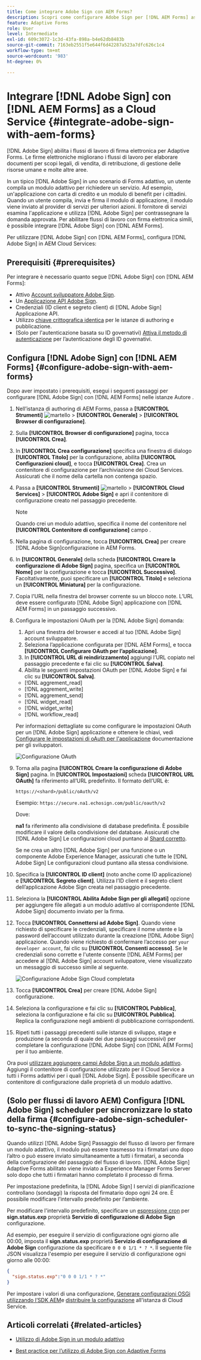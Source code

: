 ```yaml
---
title: Come integrare Adobe Sign con AEM Forms?
description: Scopri come configurare Adobe Sign per [!DNL AEM Forms] as a Cloud Service?
feature: Adaptive Forms
role: User
level: Intermediate
exl-id: 609c3072-1c3d-43fa-898a-b4e62db8483b
source-git-commit: 7163eb2551f5e644f6d42287a523a7dfc626c1c4
workflow-type: tm+mt
source-wordcount: '983'
ht-degree: 0%

---
```


# Integrare [!DNL Adobe Sign] con [!DNL AEM Forms] as a Cloud Service  {#integrate-adobe-sign-with-aem-forms}

[!DNL Adobe Sign] abilita i flussi di lavoro di firma elettronica per Adaptive Forms. Le firme elettroniche migliorano i flussi di lavoro per elaborare documenti per scopi legali, di vendita, di retribuzione, di gestione delle risorse umane e molte altre aree.

In un tipico [!DNL Adobe Sign] in uno scenario di Forms adattivo, un utente compila un modulo adattivo per richiedere un servizio. Ad esempio, un&#39;applicazione con carta di credito e un modulo di benefit per i cittadini. Quando un utente compila, invia e firma il modulo di applicazione, il modulo viene inviato al provider di servizi per ulteriori azioni. Il fornitore di servizi esamina l&#39;applicazione e utilizza [!DNL Adobe Sign] per contrassegnare la domanda approvata. Per abilitare flussi di lavoro con firma elettronica simili, è possibile integrare [!DNL Adobe Sign] con [!DNL AEM Forms].

Per utilizzare [!DNL Adobe Sign] con [!DNL AEM Forms], configura [!DNL Adobe Sign] in AEM Cloud Services:

## Prerequisiti {#prerequisites}

Per integrare è necessario quanto segue [!DNL Adobe Sign] con [!DNL AEM Forms]:

* Attivo [Account sviluppatore Adobe Sign](https://acrobat.adobe.com/us/en/sign/developer-form.html).
* Un [Applicazione API Adobe Sign](https://www.adobe.io/apis/documentcloud/sign/docs.html#!adobedocs/adobe-sign/master/gstarted/create_app.md).
* Credenziali (ID client e segreto client) di [!DNL Adobe Sign] Applicazione API.
* Utilizzo [chiave crittografica identica](https://experienceleague.adobe.com/docs/experience-manager-65/administering/security/security-checklist.html?lang=en#make-sure-you-properly-replicate-encryption-keys-when-needed) per le istanze di authoring e pubblicazione.
* (Solo per l&#39;autenticazione basata su ID governativi) [Attiva il metodo di autenticazione](https://helpx.adobe.com/sign/using/adobesign-authentication-government-id.html#AuditReport) per l’autenticazione degli ID governativi.

## Configura [!DNL Adobe Sign] con [!DNL AEM Forms] {#configure-adobe-sign-with-aem-forms}

Dopo aver impostato i prerequisiti, esegui i seguenti passaggi per configurare [!DNL Adobe Sign] con [!DNL AEM Forms] nelle istanze Autore .

1. Nell’istanza di authoring di AEM Forms, passa a **[!UICONTROL Strumenti]** ![martello](assets/hammer.png) > **[!UICONTROL Generale]** > **[!UICONTROL Browser di configurazione]**.
1. Sulla **[!UICONTROL Browser di configurazione]** pagina, tocca **[!UICONTROL Crea]**.
1. In **[!UICONTROL Crea configurazione]** specifica una finestra di dialogo **[!UICONTROL Titolo]** per la configurazione, abilita **[!UICONTROL Configurazioni cloud]**, e tocca **[!UICONTROL Crea]**. Crea un contenitore di configurazione per l’archiviazione dei Cloud Services. Assicurati che il nome della cartella non contenga spazio.
1. Passa a **[!UICONTROL Strumenti]** ![martello](assets/hammer.png) > **[!UICONTROL Cloud Services]** > **[!UICONTROL Adobe Sign]** e apri il contenitore di configurazione creato nel passaggio precedente.

   >[!NOTE]
   >
   >Quando crei un modulo adattivo, specifica il nome del contenitore nel **[!UICONTROL Contenitore di configurazione]** campo .

1. Nella pagina di configurazione, tocca **[!UICONTROL Crea]** per creare [!DNL Adobe Sign]configurazione in AEM Forms.
1. In **[!UICONTROL Generale]** della scheda **[!UICONTROL Creare la configurazione di Adobe Sign]** pagina, specifica un **[!UICONTROL Nome]** per la configurazione e tocca **[!UICONTROL Successivo]**. Facoltativamente, puoi specificare un **[!UICONTROL Titolo]** e seleziona un **[!UICONTROL Miniatura]** per la configurazione.

1. Copia l&#39;URL nella finestra del browser corrente su un blocco note. L’URL deve essere configurato [!DNL Adobe Sign] applicazione con [!DNL AEM Forms] in un passaggio successivo.

1. Configura le impostazioni OAuth per la [!DNL Adobe Sign] domanda:

   1. Apri una finestra del browser e accedi al tuo [!DNL Adobe Sign] account sviluppatore.
   1. Seleziona l’applicazione configurata per [!DNL AEM Forms], e tocca **[!UICONTROL Configurare OAuth per l’applicazione]**.
   1. In **[!UICONTROL URL di reindirizzamento]** aggiungi l’URL copiato nel passaggio precedente e fai clic su **[!UICONTROL Salva]**.
   1. Abilita le seguenti impostazioni OAuth per [!DNL Adobe Sign] e fai clic su **[!UICONTROL Salva]**.
   * [!DNL aggrement_read]
   * [!DNL aggrement_write]
   * [!DNL aggrement_send]
   * [!DNL widget_read]
   * [!DNL widget_write]
   * [!DNL workflow_read]

   Per informazioni dettagliate su come configurare le impostazioni OAuth per un [!DNL Adobe Sign] applicazione e ottenere le chiavi, vedi [Configurare le impostazioni di oAuth per l&#39;applicazione](https://www.adobe.io/apis/documentcloud/sign/docs.html#!adobedocs/adobe-sign/master/gstarted/configure_oauth.md) documentazione per gli sviluppatori.

   ![Configurazione OAuth](assets/oauthconfig_new.png)

1. Torna alla pagina **[!UICONTROL Creare la configurazione di Adobe Sign]** pagina. In **[!UICONTROL Impostazioni]** scheda **[!UICONTROL URL OAuth]** fa riferimento all’URL predefinito. Il formato dell’URL è:

   `https://<shard>/public/oAuth/v2`

   Esempio:
   `https://secure.na1.echosign.com/public/oauth/v2`

   Dove:

   **na1** fa riferimento alla condivisione di database predefinita. È possibile modificare il valore della condivisione del database. Assicurati che [!DNL Adobe Sign] Le configurazioni cloud puntano al [Shard corretto](https://helpx.adobe.com/sign/using/identify-account-shard.html).

   Se ne crea un altro [!DNL Adobe Sign] per una funzione o un componente Adobe Experience Manager, assicurati che tutte le [!DNL Adobe Sign] Le configurazioni cloud puntano alla stessa condivisione.

1. Specifica la **[!UICONTROL ID client]** (noto anche come ID applicazione) e **[!UICONTROL Segreto client]**. Utilizza l’ID client e il segreto client dell’applicazione Adobe Sign creata nel passaggio precedente.

1. Seleziona la **[!UICONTROL Abilita Adobe Sign per gli allegati]** opzione per aggiungere file allegati a un modulo adattivo al corrispondente [!DNL Adobe Sign] documento inviato per la firma.

1. Tocca **[!UICONTROL Connettersi ad Adobe Sign]**. Quando viene richiesto di specificare le credenziali, specificare il nome utente e la password dell’account utilizzato durante la creazione [!DNL Adobe Sign] applicazione. Quando viene richiesto di confermare l’accesso per `your developer account`, fai clic su **[!UICONTROL Consenti accesso]**. Se le credenziali sono corrette e l&#39;utente consente [!DNL AEM Forms] per accedere al [!DNL Adobe Sign] account sviluppatore, viene visualizzato un messaggio di successo simile al seguente.

   ![Configurazione Adobe Sign Cloud completata](assets/adobe-sign-cloud-configuration-success.png)

1. Tocca **[!UICONTROL Crea]** per creare [!DNL Adobe Sign] configurazione.

1. Seleziona la configurazione e fai clic su **[!UICONTROL Pubblica]**, seleziona la configurazione e fai clic su **[!UICONTROL Pubblica]**. Replica la configurazione negli ambienti di pubblicazione corrispondenti.

1. Ripeti tutti i passaggi precedenti sulle istanze di sviluppo, stage e produzione (a seconda di quale dei due passaggi successivi) per completare la configurazione [!DNL Adobe Sign] con [!DNL AEM Forms] per il tuo ambiente.

Ora puoi [utilizzare aggiungere campi Adobe Sign a un modulo adattivo](working-with-adobe-sign.md). Aggiungi il contenitore di configurazione utilizzato per il Cloud Service a tutti i Forms adattivi per i quali [!DNL Adobe Sign]. È possibile specificare un contenitore di configurazione dalle proprietà di un modulo adattivo.

## (Solo per flussi di lavoro AEM) Configura [!DNL Adobe Sign] scheduler per sincronizzare lo stato della firma {#configure-adobe-sign-scheduler-to-sync-the-signing-status}

Quando utilizzi [!DNL Adobe Sign] Passaggio del flusso di lavoro per firmare un modulo adattivo, il modulo può essere trasmesso tra i firmatari uno dopo l’altro o può essere inviato simultaneamente a tutti i firmatari, a seconda della configurazione del passaggio del flusso di lavoro. [!DNL Adobe Sign] Adaptive Forms abilitato viene inviato a Experience Manager Forms Server solo dopo che tutti i firmatari hanno completato il processo di firma.

Per impostazione predefinita, la [!DNL Adobe Sign] I servizi di pianificazione controllano (sondaggi) la risposta del firmatario dopo ogni 24 ore. È possibile modificare l’intervallo predefinito per l’ambiente.

Per modificare l&#39;intervallo predefinito, specificare un [espressione cron](https://en.wikipedia.org/wiki/Cron#CRON_expression) per **sign.status.exp** proprietà **Servizio di configurazione di Adobe Sign** configurazione.

Ad esempio, per eseguire il servizio di configurazione ogni giorno alle 00:00, imposta il **sign.status.exp** proprietà **Servizio di configurazione di Adobe Sign** configurazione da specificare `0 0 0 1/1 * ? *`. Il seguente file JSON visualizza l&#39;esempio per eseguire il servizio di configurazione ogni giorno alle 00:00:

```json
{
  "sign.status.exp":"0 0 0 1/1 * ? *"
}
```

Per impostare i valori di una configurazione, [Generare configurazioni OSGi utilizzando l’SDK AEM](https://experienceleague.adobe.com/docs/experience-manager-cloud-service/implementing/deploying/configuring-osgi.html?lang=en#generating-osgi-configurations-using-the-aem-sdk-quickstart)e [distribuire la configurazione](https://experienceleague.adobe.com/docs/experience-manager-cloud-service/implementing/using-cloud-manager/deploy-code.html?lang=en#deployment-process) all&#39;istanza di Cloud Service.

<!-- , perform the following steps:

1. Log in to [!DNL AEM Forms] Server with admin credentials and navigate to **[!UICONTROL Tools]** &gt;**[!UICONTROL Operations]** &gt; **[!UICONTROL Web Console]**.

   You can also open the following URL in a browser window:
   `https://server/system/console/configMgr`

1. Locate and open the **[!UICONTROL Adobe Sign Configuration Service]** option. Specify a [cron expression](https://en.wikipedia.org/wiki/Cron#CRON_expression) in the **Status Update Scheduler Expression** field and click **Save**. For example, to run the configuration service daily at 00:00 am, specify `0 0 0 1/1 * ? *` in the **Status Update Scheduler Expression** field.

Default interval to sync status of [!DNL Adobe Sign] is now changed. -->

## Articoli correlati {#related-articles}

* [Utilizzo di Adobe Sign in un modulo adattivo](working-with-adobe-sign.md)

* [Best practice per l’utilizzo di Adobe Sign con Adaptive Forms](https://medium.com/adobetech/using-adobe-sign-to-e-sign-an-adaptive-form-heres-the-best-way-to-do-it-dc3e15f9b684)

